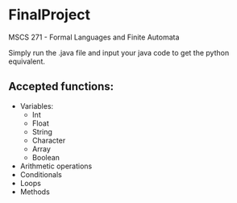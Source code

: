 # FinalProject
 MSCS 271 - Formal Languages and Finite Automata

Simply run the .java file and input your java code to get the python equivalent.

## Accepted functions:
- Variables:
    - Int
    - Float
    - String
    - Character
    - Array
    - Boolean
- Arithmetic operations
- Conditionals
- Loops
- Methods